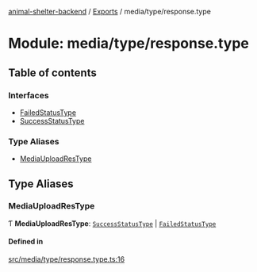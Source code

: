 [animal-shelter-backend](../README.md) / [Exports](../modules.md) / media/type/response.type

# Module: media/type/response.type

## Table of contents

### Interfaces

- [FailedStatusType](../interfaces/media_type_response_type.FailedStatusType.md)
- [SuccessStatusType](../interfaces/media_type_response_type.SuccessStatusType.md)

### Type Aliases

- [MediaUploadResType](media_type_response_type.md#mediauploadrestype)

## Type Aliases

### MediaUploadResType

Ƭ **MediaUploadResType**: [`SuccessStatusType`](../interfaces/media_type_response_type.SuccessStatusType.md) \| [`FailedStatusType`](../interfaces/media_type_response_type.FailedStatusType.md)

#### Defined in

[src/media/type/response.type.ts:16](https://github.com/B4LiN7/animal-shelter-backend/blob/5a6ce9f/src/media/type/response.type.ts#L16)
